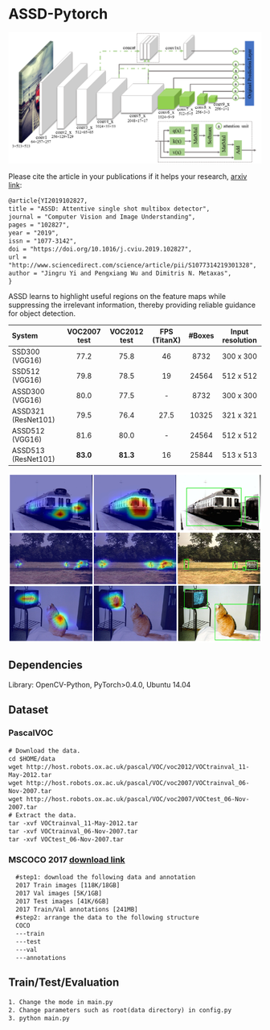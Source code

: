 # ASSD-Pytorch
<p align="center">
	<img src="imgs/fig2.png", width="700">
</p>

Please cite the article in your publications if it helps your research, [arxiv link](https://128.84.21.199/pdf/1909.12456.pdf):

	@article{YI2019102827,
    title = "ASSD: Attentive single shot multibox detector",
    journal = "Computer Vision and Image Understanding",
    pages = "102827",
    year = "2019",
    issn = "1077-3142",
    doi = "https://doi.org/10.1016/j.cviu.2019.102827",
    url = "http://www.sciencedirect.com/science/article/pii/S1077314219301328",
    author = "Jingru Yi and Pengxiang Wu and Dimitris N. Metaxas",
    }

ASSD learns to highlight useful regions on the feature maps while suppressing the irrelevant information, thereby providing reliable guidance for object detection.



| System | VOC2007 test |VOC2012 test | **FPS** (TitanX) | #Boxes | Input resolution
|:-------|:-----:|:-----:|:-------:|:-------:|:-------:|
| SSD300 (VGG16) | 77.2 | 75.8 | 46 | 8732 | 300 x 300 |
| SSD512 (VGG16) | 79.8 | 78.5 | 19 | 24564 | 512 x 512 |
| ASSD300 (VGG16) | 80.0 | 77.5 | - | 8732 | 300 x 300 |
| ASSD321 (ResNet101) | 79.5 | 76.4 | 27.5 | 10325 | 321 x 321 |
| ASSD512 (VGG16) | 81.6 | 80.0| -  | 24564 | 512 x 512 |
| ASSD513 (ResNet101) | **83.0** | **81.3** | 16 | 25844 | 513 x 513 |



<p align="center">
	<img src="imgs/graphic.png", width="700">
</p>

## Dependencies
Library: OpenCV-Python, PyTorch>0.4.0, Ubuntu 14.04

## Dataset
### PascalVOC
  ```Shell
  # Download the data.
  cd $HOME/data
  wget http://host.robots.ox.ac.uk/pascal/VOC/voc2012/VOCtrainval_11-May-2012.tar
  wget http://host.robots.ox.ac.uk/pascal/VOC/voc2007/VOCtrainval_06-Nov-2007.tar
  wget http://host.robots.ox.ac.uk/pascal/VOC/voc2007/VOCtest_06-Nov-2007.tar
  # Extract the data.
  tar -xvf VOCtrainval_11-May-2012.tar
  tar -xvf VOCtrainval_06-Nov-2007.tar
  tar -xvf VOCtest_06-Nov-2007.tar
  ```
### MSCOCO 2017 [download link](http://cocodataset.org/#download)
  ```Shell
	#step1: download the following data and annotation
	2017 Train images [118K/18GB]
	2017 Val images [5K/1GB]
	2017 Test images [41K/6GB]
	2017 Train/Val annotations [241MB]
	#step2: arrange the data to the following structure
	COCO
 	---train
	---test
	---val
	---annotations
  ```


## Train/Test/Evaluation
```Shell
1. Change the mode in main.py
2. Change parameters such as root(data directory) in config.py
3. python main.py
```
